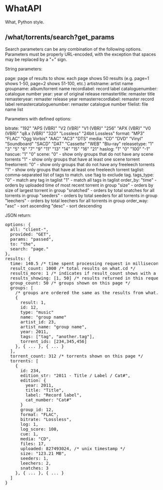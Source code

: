WhatAPI
=======

What, Python style.

/what/torrents/search?get_params
--------------------------------

Search parameters can be any combination of the following options.
Parameters must be properly URL-encoded,
  with the exception that spaces may be replaced by a "+" sign.

String parameters:

page: page of results to show. each page shows 50 results (e.g. page=1 shows 1-50, page=2 shows 51-100, etc.)
artistname: artist name
groupname: album/torrent name
recordlabel: record label
cataloguenumber: catalogue number
year: year of original release
remastertitle: remaster title
remasteryear: remaster release year
remasterrecordlabel: remaster record label
remastercataloguenumber: remaster catalogue number
filelist: file name list

Parameters with defined options:

bitrate:
	"192"
	"APS (VBR)"
	"V2 (VBR)"
	"V1 (VBR)"
	"256"
	"APX (VBR)"
	"V0 (VBR)"
	"q8.x (VBR)"
	"320"
	"Lossless"
	"24bit Lossless"
format:
	"MP3"
	"FLAC"
	"Ogg Vorbis"
	"AAC"
	"AC3"
	"DTS"
media:
	"CD"
	"DVD"
	"Vinyl"
	"Soundboard"
	"SACD"
	"DAT"
	"Cassette"
	"WEB"
	"Blu-ray"
releasetype:
	"1"
	"3"
	"5"
	"6"
	"7"
	"9"
	"11"
	"13"
	"14"
	"15"
	"16"
	"21"
haslog:
	"1"
	"0"
	"100"
	"-1"
hascue:
	"1"
	"0"
scene:
  "0" - show only groups that do not have any scene torrents
  "1" - show only groups that have at least one scene torrent
freetorrent:
  "0" - show only groups that do not have any freeleech torrents
  "1" - show only groups that have at least one freeleech torrent
taglist: comma-separated list of tags to match. use !tag to exclude tag.
tags_type: 
  "0" - match any tag in taglist
  "1" - match all tags in taglist
order_by: 
  "time" - orders by uploaded time of most recent torrent in group
  "size" - orders by size of largest torrent in group
  "snatched" - orders by total snatches for all torrents in group
  "seeders" - orders by total seeders for all torrents in group
  "leechers" - orders by total leechers for all torrents in group
order_way:
  "asc" - sort ascending
  "desc" - sort descending
  
JSON return:

<pre>
options: {
  all: "client-",
  provided: "GET",
  params: "passed",
  to: "the",
  search: "page."
},
results: {
  time: 140.5 /* time spent processing request in milliseconds */
  result_count: 1000 /* total results on what.cd */
  results_more: 1 /* indicates if result_count shows with a + sign on the site. site shows 1000+ for pages 1-10, 1500+ for pages 11-20, 2000+ for pages 21-30, etc... n+, where n = 1000 + 500*floor((page-1)/10) */
  results_showing: [1, 50] /* results returned in this request (for pagination): [first, last] */
  group_count: 50 /* groups shown on this page */
  groups: [ 
    /* groups are ordered the same as the results from what.cd */
    {
      result: 1,
      id: 12,
      type: "music"
      name: "group name"
      artist_id: 23,
      artist_name: "group name",
      year: 2011,
      tags: ["tag", "another.tag"],
      torrent_ids: [234,345,456]
    }, { ... }, { ... }
  ],
  torrent_count: 312 /* torrents shown on this page */
  torrents: [
    {
      id: 234,
      edition_str: "2011 - Title / Label / Cat#",
      edition: {
        year: 2011,
        title: "Title",
        label: "Record label",
        cat_number: "Cat#"
      }
      group_id: 12,
      format: "FLAC",
      bitrate: "Lossless",
      log: 1,
      log_score: 100,
      cue: 1,
      media: "CD",
      files: 17,
      uploaded: 827493024, /* unix timestamp */
      size: "123.21 MB",
      seeders: 1,
      leechers: 2,
      snatches: 3
    }, { ... }, { ... }
  ]
}
</pre>
